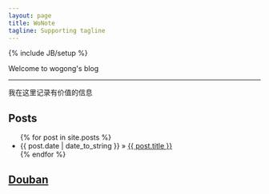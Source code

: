 ```yaml
---
layout: page
title: WoNote
tagline: Supporting tagline
---
```

{% include JB/setup %}

Welcome to wogong's blog

---

我在这里记录有价值的信息

## Posts

<ul class="posts">
  {% for post in site.posts %}
    <li><span>{{ post.date | date_to_string }}</span> &raquo; <a href="{{ BASE_PATH }}{{ post.url }}">{{ post.title }}</a></li>
  {% endfor %}
</ul>

## [Douban](http://www.douban.com/people/wogong38/)
<script type="text/javascript" src="http://www.douban.com/service/badge/wogong38/?show=collection&amp;n=6&amp;columns=6&amp;picsize=medium&amp;hidelogo=yes&amp;hideself=yes&amp;cat=movie|book" ></script>


